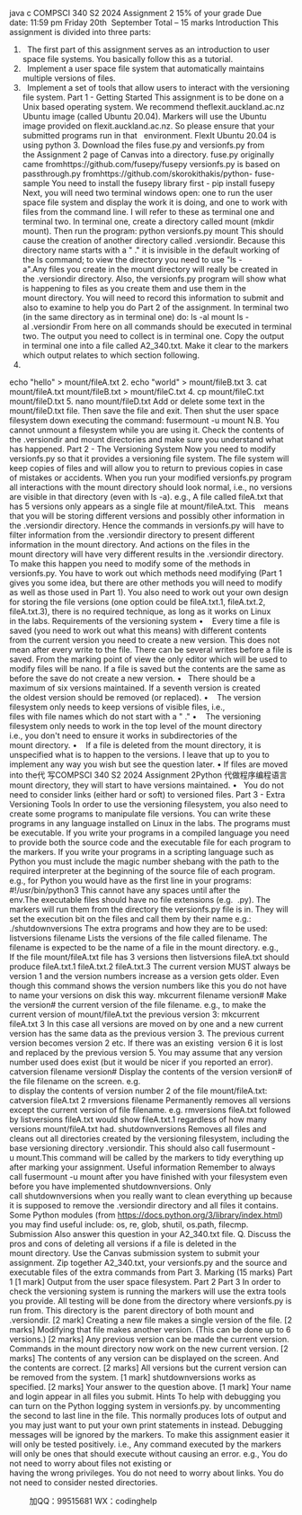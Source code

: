 java c
COMPSCI 340 S2 2024 
Assignment 2 
15% of your grade
Due date: 11:59 pm Friday 20th  September
Total – 15 marks
Introduction 
This assignment is divided into three parts:
1.   The first part of this assignment serves as an introduction to user space file systems. You basically follow this as a tutorial.
2.   Implement a user space file system that automatically maintains multiple versions of files.
3.   Implement a set of tools that allow users to interact with the versioning file system.
Part 1 - Getting Started 
This assignment is to be done on a Unix based operating system. We recommend theflexit.auckland.ac.nz Ubuntu image (called Ubuntu 20.04). Markers will use the Ubuntu image provided on flexit.auckland.ac.nz. So please ensure that your submitted programs run in that   environment. FlexIt Ubuntu 20.04 is using python 3.
Download the files fuse.py and versionfs.py from the Assignment 2 page of Canvas into a directory.
fuse.py originally came fromhttps://github.com/fusepy/fusepy 
versionfs.py is based on passthrough.py fromhttps://github.com/skorokithakis/python- fuse-sample 
You need to install the fusepy library first - pip install fusepy
Next, you will need two terminal windows open: one to run the user space file system and display the work it is doing, and one to work with files from the command line. I will refer to these as terminal one and terminal two.
In terminal one, create a directory called mount (mkdir mount). Then run the program:
python versionfs.py mount 
This should cause the creation of another directory called .versiondir. Because this directory name starts with a " ." it is invisible in the default working of the ls command; to view the directory you need to use "ls -a".Any files you create in the mount directory will really be created in the .versiondir directory. Also, the versionfs.py program will show what is happening to files as you create them and use them in the mount directory. You will need to record this information to submit and also to examine to help you do Part 2 of the assignment.
In terminal two (in the same directory as in terminal one) do:
ls -al mount
ls -al .versiondir
From here on all commands should be executed in terminal two. The output you need to collect is in terminal one.
Copy the output in terminal one into a file called A2_340.txt. Make it clear to the markers which output relates to which section following.
1. 
echo "hello" > mount/fileA.txt
2. 
echo "world" > mount/fileB.txt
3. 
cat mount/fileA.txt mount/fileB.txt > mount/fileC.txt
4. 
cp mount/fileC.txt mount/fileD.txt
5. 
nano mount/fileD.txt
Add or delete some text in the mount/fileD.txt file. Then save the file and exit.
Then shut the user space filesystem down executing the command: fusermount -u mount 
N.B. You cannot unmount a filesystem while you are using it.
Check the contents of the .versiondir and mount directories and make sure you understand what has happened.
Part 2 - The Versioning System 
Now you need to modify versionfs.py so that it provides a versioning file system. The file system will keep copies of files and will allow you to return to previous copies in case of mistakes or accidents.
When you run your modified versionfs.py program all interactions with the mount directory should look normal, i.e., no versions are visible in that directory (even with ls -a). e.g., A file called fileA.txt that has 5 versions only appears as a single file at mount/fileA.txt. This    means that you will be storing different versions and possibly other information in the
.versiondir directory. Hence the commands in versionfs.py will have to filter information from the .versiondir directory to present different information in the mount directory. And actions on the files in the mount directory will have very different results in the .versiondir directory. 
To make this happen you need to modify some of the methods in versionfs.py. You have to work out which methods need modifying (Part 1 gives you some idea, but there are other methods you will need to modify as well as those used in Part 1).
You also need to work out your own design for storing the file versions (one option could be
fileA.txt.1, fileA.txt.2, fileA.txt.3), there is no required technique, as long as it works on Linux in the labs.
Requirements of the versioning system 
•    Every time a file is saved (you need to work out what this means) with different contents from the current version you need to create a new version. This does not mean after every write to the file. There can be several writes before a file is saved. From the marking point of view the only editor which will be used to modify files will be nano. If a file is saved but the contents are the same as before the save do not create a new version.
•   There should be a maximum of six versions maintained. If a seventh version is created the oldest version should be removed (or replaced).
•    The version filesystem only needs to keep versions of visible files, i.e., files with file names which do not start with a " ."
•    The versioning filesystem only needs to work in the top level of the mount directory i.e., you don't need to ensure it works in subdirectories of the mount directory.
•    If a file is deleted from the mount directory, it is unspecified what is to happen to the versions. I leave that up to you to implement any way you wish but see the question later.
• If files are moved into the代 写COMPSCI 340 S2 2024 Assignment 2Python
代做程序编程语言 mount directory, they will start to have versions maintained.
•   You do not need to consider links (either hard or soft) to versioned files.
Part 3 - Extra Versioning Tools 
In order to use the versioning filesystem, you also need to create some programs to manipulate file versions. You can write these programs in any language installed on Linux in the labs. The programs must be executable. If you write your programs in a compiled language you need to provide both the source code and the executable file for each program to the markers. If you write your programs in a scripting language such as Python you must include the magic number shebang with the path to the required interpreter at the beginning of the source file of each program. e.g., for Python you would have as the first line in your programs: 
#!/usr/bin/python3
This cannot have any spaces until after the env.The executable files should have no file extensions (e.g.  .py). The markers will run them from the directory the versionfs.py file is in. They will set the execution bit on the files and call them by their name e.g.:
./shutdownversions
The extra programs and how they are to be used:
listversions filename 
Lists the versions of the file called filename. The filename is expected to be the name of a file in the mount directory. e.g., If the file mount/fileA.txt file has 3 versions then
listversions fileA.txt
should produce
fileA.txt.1
fileA.txt.2
fileA.txt.3
The current version MUST always be version 1 and the version numbers increase as a version gets older. Even though this command shows the version numbers like this you do not have to name your versions on disk this way.
mkcurrent filename version# 
Make the version# the current version of the file filename.
e.g., to make the current version of mount/fileA.txt the previous version 3: mkcurrent fileA.txt 3
In this case all versions are moved on by one and a new current version has the same data as the previous version 3. The previous current version becomes version 2 etc. If there was an existing  version 6 it is lost and replaced by the previous version 5. You may assume that any version number used does exist (but it would be nicer if you reported an error).
catversion filename version# 
Display the contents of the version version# of the file filename on the screen.
e.g. to display the contents of version number 2 of the file mount/fileA.txt:
catversion fileA.txt 2
rmversions filename 
Permanently removes all versions except the current version of file filename.
e.g.
rmversions fileA.txt
followed by
listversions fileA.txt
would show
fileA.txt.1
regardless of how many versions mount/fileA.txt had.
shutdownversions 
Removes all files and cleans out all directories created by the versioning filesystem, including the base versioning directory .versiondir.
This should also call fusermount -u mount.This command will be called by the markers to tidy everything up after marking your assignment.
Useful information 
Remember to always call fusermount -u mount after you have finished with your filesystem even before you have implemented shutdownversions. Only call shutdownversions when you really want to clean everything up because it is supposed to remove the .versiondir
directory and all files it contains.
Some Python modules (from https://docs.python.org/3/library/index.html) you may find useful include: os, re, glob, shutil, os.path, filecmp.
Submission 
Also answer this question in your A2_340.txt file.
Q. Discuss the pros and cons of deleting all versions if a file is deleted in the mount directory.
Use the Canvas submission system to submit your assignment. Zip together A2_340.txt, your
versionfs.py and the source and executable files of the extra commands from Part 3.
Marking (15 marks) Part 1 
[1 mark] Output from the user space filesystem.
Part 2  Part 3 In order to check the versioning system is running the markers will use the extra tools you provide. All testing will be done from the directory where versionfs.py is run from. This directory is the  parent directory of both mount and .versiondir.
[2 mark] Creating a new file makes a single version of the file.
[2 marks] Modifying that file makes another version. (This can be done up to 6 versions.)
[2 marks] Any previous version can be made the current version. Commands in the mount directory now work on the new current version.
[2 marks] The contents of any version can be displayed on the screen. And the contents are correct. [2 marks] All versions but the current version can be removed from the system.
[1 mark] shutdownversions works as specified. [2 marks] Your answer to the question above.
[1 mark] Your name and login appear in all files you submit.
Hints 
To help with debugging you can turn on the Python logging system in versionfs.py. by uncommenting the second to last line in the file. This normally produces lots of output and you may just want to put your own print statements in instead. Debugging messages will be ignored by the markers. 
To make this assignment easier it will only be tested positively. i.e., Any command executed by the markers will only be ones that should execute without causing an error.
e.g., You do not need to worry about files not existing or having the wrong privileges. You do not need to worry about links. You do not need to consider nested directories.







         
加QQ：99515681  WX：codinghelp
